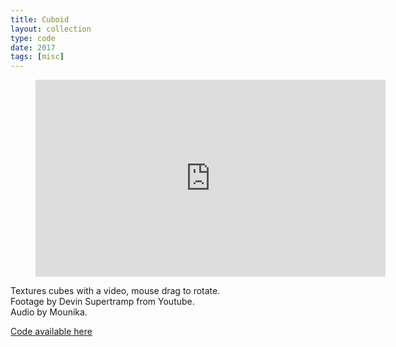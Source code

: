 ```yaml
---
title: Cuboid
layout: collection
type: code
date: 2017
tags: [misc]
---
```

<figure>
	<div class="full-width-video">
		<iframe width="560" height="315" src="https://www.youtube.com/embed/D9PiEJHEoeo" frameborder="0" allowfullscreen></iframe>
	</div>
</figure>

Textures cubes with a video, mouse drag to rotate. <br>
Footage by Devin Supertramp from Youtube.<br>
Audio by Mounika.

[Code available here](https://github.com/stockhuman/CART-353/tree/master/random%20video)
